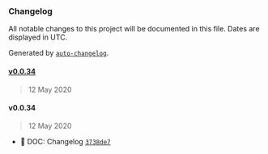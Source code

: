 ### Changelog

All notable changes to this project will be documented in this file. Dates are displayed in UTC.

Generated by [`auto-changelog`](https://github.com/CookPete/auto-changelog).

#### [v0.0.34](https://github.com/datawizio/react-components/compare/v0.0.34...v0.0.34)

> 12 May 2020

#### v0.0.34

> 12 May 2020

-  📖 DOC: Changelog [`3738de7`](https://github.com/datawizio/react-components/commit/3738de7224b8cce03799746902da87ed58eb46ed)
